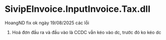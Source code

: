 # SivipEInvoice.InputInvoice.Tax.dll
HoangND fix ok ngày 19/08/2025 các lỗi
1. Hoá đơn đầu ra và đầu vào là CCDC vẫn kéo vào dc, trước đó ko kéo dc

